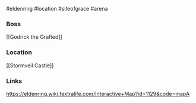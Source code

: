 #eldenring #location #siteofgrace #arena 
### Boss
[[Godrick the Grafted]]
### Location
[[Stormveil Castle]]
### Links
https://eldenring.wiki.fextralife.com/Interactive+Map?id=1129&code=mapA